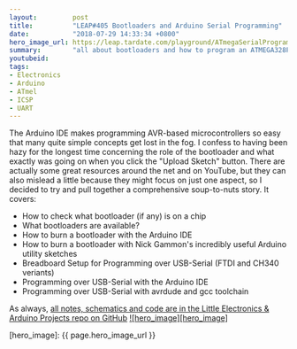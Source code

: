 ```yaml
---
layout:         post
title:          "LEAP#405 Bootloaders and Arduino Serial Programming"
date:           "2018-07-29 14:33:34 +0800"
hero_image_url: https://leap.tardate.com/playground/ATmegaSerialProgrammer/assets/ATmegaSerialProgrammer_build.jpg
summary:        "all about bootloaders and how to program an ATMEGA328P chip over a serial connection with a CH340G USB-Serial adapter instead of ICSP"
youtubeid:
tags:
- Electronics
- Arduino
- ATmel
- ICSP
- UART
---
```


The Arduino IDE makes programming AVR-based microcontrollers so easy that many quite simple concepts get lost in the fog.
I confess to having been hazy for the longest time concerning the role of the bootloader and what exactly was going on
when you click the "Upload Sketch" button. There are actually some great resources around the net and on YouTube,
but they can also mislead a little because they might focus on just one aspect, so I decided to try
and pull together a comprehensive soup-to-nuts story. It covers:

* How to check what bootloader (if any) is on a chip
* What bootloaders are available?
* How to burn a bootloader with the Arduino IDE
* How to burn a bootloader with Nick Gammon's incredibly useful Arduino utility sketches
* Breadboard Setup for Programming over USB-Serial (FTDI and CH340 veriants)
* Programming over USB-Serial with the Arduino IDE
* Programming over USB-Serial with avrdude and gcc toolchain

As always, [all notes, schematics and code are in the Little Electronics & Arduino Projects repo on GitHub][project]
[![hero_image][hero_image]][project]


[leap]: https://leap.tardate.com
[project]: https://github.com/tardate/LittleArduinoProjects/tree/master/playground/ATmegaSerialProgrammer
[hero_image]: {{ page.hero_image_url }}

